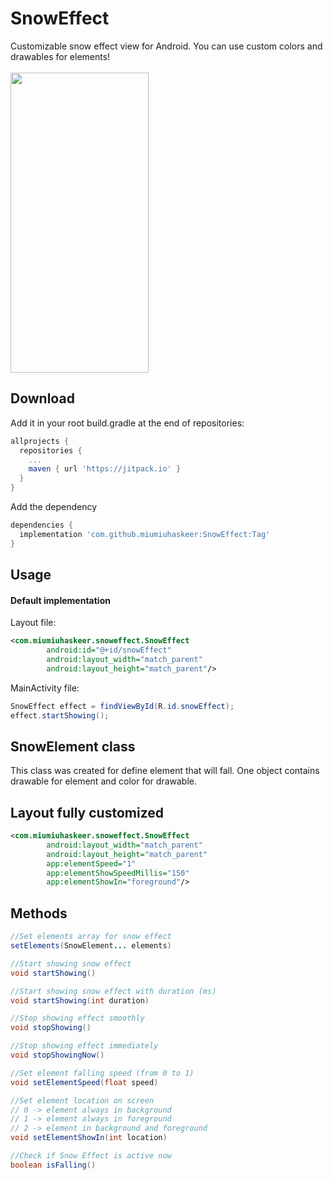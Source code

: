 # SnowEffect
Customizable snow effect view for Android. You can use custom colors and drawables for elements!
<br><br>
<img src="https://github.com/miumiuhaskeer/SnowEffect/blob/master/arts/snow_effect_demonstration.gif" width="221.25" height="480" />

## Download
Add it in your root build.gradle at the end of repositories:
```gradle
allprojects {
  repositories {
    ...
    maven { url 'https://jitpack.io' }
  }
}
```
Add the dependency
```gradle
dependencies {
  implementation 'com.github.miumiuhaskeer:SnowEffect:Tag'
}
```
## Usage
#### Default implementation
Layout file:
```xml
<com.miumiuhaskeer.snoweffect.SnowEffect
        android:id="@+id/snowEffect"
        android:layout_width="match_parent"
        android:layout_height="match_parent"/>
```
MainActivity file:
```Java
SnowEffect effect = findViewById(R.id.snowEffect);
effect.startShowing();
```
## SnowElement class
This class was created for define element that will fall. One object contains drawable for element and color for drawable.

## Layout fully customized
```xml
<com.miumiuhaskeer.snoweffect.SnowEffect
        android:layout_width="match_parent"
        android:layout_height="match_parent"
        app:elementSpeed="1"
        app:elementShowSpeedMillis="150"
        app:elementShowIn="foreground"/>
```

## Methods
```Java
//Set elements array for snow effect
setElements(SnowElement... elements)

//Start showing snow effect
void startShowing()

//Start showing snow effect with duration (ms)
void startShowing(int duration)

//Stop showing effect smoothly
void stopShowing()

//Stop showing effect immediately
void stopShowingNow()

//Set element falling speed (from 0 to 1)
void setElementSpeed(float speed)

//Set element location on screen
// 0 -> element always in background
// 1 -> element always in foreground
// 2 -> element in background and foreground
void setElementShowIn(int location)

//Check if Snow Effect is active now
boolean isFalling()
```
